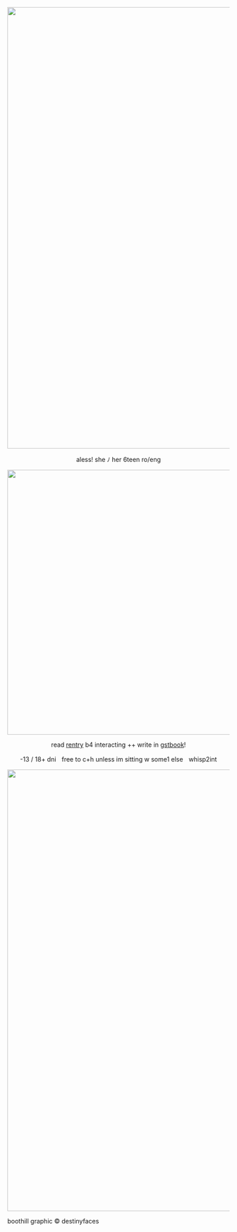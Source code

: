 <p align="center"> <img width="1000" src="https://64.media.tumblr.com/27fd0cec23e2f48a74a2264d96d28490/ee09abb08cabc6f1-a8/s400x600/d30a6f4a80011b32afb8180bde1db82f712a73ee.pnj">
<p align="center"> aless! she ﾉ her 6teen ro/eng
<p align="center"> <img width="600" src="https://64.media.tumblr.com/2ee6c3cffb752b4bbb3478a5cecd0ca9/cbcbf0094877f116-ed/s1280x1920/ba3935de498b66cd2a364991733799103942bcb0.pnj">

<div align="center"> 
  
  read [rentry](https://rentry.co/westrnights) b4 interacting ++ write in [gstbook](https://vmprism.123guestbook.com/#)!

  <div align="center"> 

  -13 / 18+ dniㅤfree to c+h unless im sitting w some1 elseㅤwhisp2int
  
<p align="center"> <img width="1000" src="https://64.media.tumblr.com/3f36620f44aadbe57343a3ada20afaf9/ee09abb08cabc6f1-a1/s400x600/bebdac05fbd74b043fce220672fe8fa103b5c6c2.pnj">


<div align="left"> 
boothill graphic © destinyfaces
